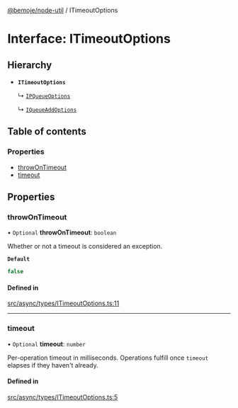 [@bemoje/node-util](/docs/index.md) / ITimeoutOptions

# Interface: ITimeoutOptions

## Hierarchy

- **`ITimeoutOptions`**

  ↳ [`IPQueueOptions`](/docs/interfaces/IPQueueOptions.md)

  ↳ [`IQueueAddOptions`](/docs/interfaces/IQueueAddOptions.md)

## Table of contents

### Properties

- [throwOnTimeout](/docs/interfaces/ITimeoutOptions.md#throwontimeout)
- [timeout](/docs/interfaces/ITimeoutOptions.md#timeout)

## Properties

### throwOnTimeout

• `Optional` **throwOnTimeout**: `boolean`

Whether or not a timeout is considered an exception.

**`Default`**

```ts
false
```

#### Defined in

[src/async/types/ITimeoutOptions.ts:11](https://github.com/bemoje/bemoje-node-util/blob/3683199/src/async/types/ITimeoutOptions.ts#L11)

___

### timeout

• `Optional` **timeout**: `number`

Per-operation timeout in milliseconds. Operations fulfill once `timeout` elapses if they haven't already.

#### Defined in

[src/async/types/ITimeoutOptions.ts:5](https://github.com/bemoje/bemoje-node-util/blob/3683199/src/async/types/ITimeoutOptions.ts#L5)
